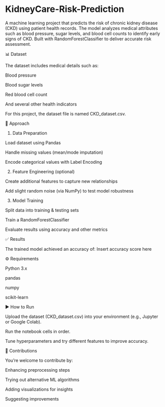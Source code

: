 # KidneyCare-Risk-Prediction
A machine learning project that predicts the risk of chronic kidney disease (CKD) using patient health records. The model analyzes medical attributes such as blood pressure, sugar levels, and blood cell counts to identify early signs of CKD. Built with RandomForestClassifier to deliver accurate risk assessment.

📊 Dataset

The dataset includes medical details such as:

Blood pressure

Blood sugar levels

Red blood cell count

And several other health indicators

For this project, the dataset file is named CKD_dataset.csv.

🔎 Approach
1. Data Preparation

Load dataset using Pandas

Handle missing values (mean/mode imputation)

Encode categorical values with Label Encoding

2. Feature Engineering (optional)

Create additional features to capture new relationships

Add slight random noise (via NumPy) to test model robustness

3. Model Training

Split data into training & testing sets

Train a RandomForestClassifier

Evaluate results using accuracy and other metrics

✅ Results

The trained model achieved an accuracy of:
Insert accuracy score here

⚙️ Requirements

Python 3.x

pandas

numpy

scikit-learn

▶️ How to Run

Upload the dataset (CKD_dataset.csv) into your environment (e.g., Jupyter or Google Colab).

Run the notebook cells in order.

Tune hyperparameters and try different features to improve accuracy.

🤝 Contributions

You’re welcome to contribute by:

Enhancing preprocessing steps

Trying out alternative ML algorithms

Adding visualizations for insights

Suggesting improvements
